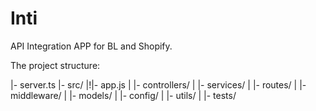 # Inti

API Integration APP for BL and Shopify.

The project structure:

|- server.ts
|- src/
|!|- app.js
| |- controllers/
| |- services/
| |- routes/
| |- middleware/
| |- models/
| |- config/
| |- utils/
| |- tests/
